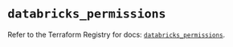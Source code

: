 # `databricks_permissions`

Refer to the Terraform Registry for docs: [`databricks_permissions`](https://registry.terraform.io/providers/databricks/databricks/1.79.0/docs/resources/permissions).
